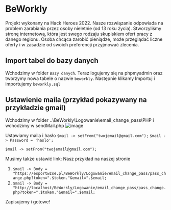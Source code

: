 # BeWorkly
Projekt wykonany na Hack Heroes 2022. 
Nasze rozwiązanie odpowiada na problem zarabiania przez osoby nieletnie (od 13 roku życia). Stworzyliśmy stronę internetową, która jest swego rodzaju skupiskiem ofert pracy z danego regionu. Osoba chcąca zarobić pieniądze, może przeglądać liczne oferty i w zasadzie od swoich preferencji przyjmować zlecenia.

## Import tabel do bazy danych
Wchodzimy w folder `Bazy danych`.
Teraz logujemy się na phpmyadmin oraz tworzymy nowa tabele o nazwie `beworkly`. Następnie klikamy Importuj i importujemy `beworkly.sql`

## Ustawienie maila (przykład pokazywany na przykładzie gmail)
Wchodzimy w folder ..\BeWorkly\Logowanie\email_change_pass\PHP i wchodzimy w sendMail.php
![image](https://user-images.githubusercontent.com/77463212/197414314-8308bed2-fa68-46f8-9a44-7b9cd822701e.png)

Ustawiamy maila i hasło
`$mail -> setFrom("twojemail@gmail.com");`
`$mail -> Password = 'haslo';`

`$mail -> setFrom("twojemail@gmail.com");`

Musimy także ustawić link:
Nasz przykład na naszej stronie 
1. `$mail -> Body = "https://esportwzse.pl/BeWorkly/Logowanie/email_change_pass/pass_change.php?token=".$token."&email=".$email;`
2. `$mail -> Body = "http://localhost/BeWorkly/Logowanie/email_change_pass/pass_change.php?token=".$token."&email=".$email;`

Zapisujemy i gotowe!

